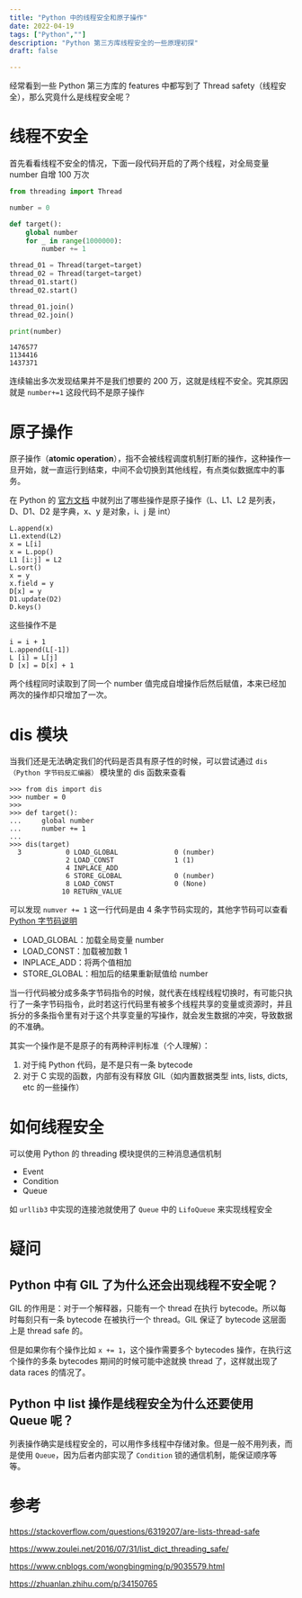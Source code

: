 ```yaml
---
title: "Python 中的线程安全和原子操作"
date: 2022-04-19
tags: ["Python",""]
description: "Python 第三方库线程安全的一些原理初探"
draft: false

---
```


经常看到一些 Python 第三方库的 features 中都写到了 Thread safety（线程安全），那么究竟什么是线程安全呢？

# 线程不安全

首先看看线程不安全的情况，下面一段代码开启的了两个线程，对全局变量 number 自增 100 万次

```python
from threading import Thread

number = 0

def target():
    global number
    for _ in range(1000000):
        number += 1

thread_01 = Thread(target=target)
thread_02 = Thread(target=target)
thread_01.start()
thread_02.start()

thread_01.join()
thread_02.join()

print(number)
```

```
1476577
1134416
1437371
```

连续输出多次发现结果并不是我们想要的 200 万，这就是线程不安全。究其原因就是 `number+=1` 这段代码不是原子操作

# 原子操作

原子操作（**atomic operation**），指不会被线程调度机制打断的操作，这种操作一旦开始，就一直运行到结束，中间不会切换到其他线程，有点类似数据库中的事务。

在 Python 的 [官方文档](https://docs.python.org/3/faq/library.html#what-kinds-of-global-value-mutation-are-thread-safe) 中就列出了哪些操作是原子操作（L、L1、L2 是列表，D、D1、D2 是字典，x、y 是对象，i、j 是 int）

```
L.append(x)
L1.extend(L2)
x = L[i]
x = L.pop()
L1 [i:j] = L2
L.sort()
x = y
x.field = y
D[x] = y
D1.update(D2)
D.keys()
```

这些操作不是

```
i = i + 1
L.append(L[-1])
L [i] = L[j]
D [x] = D[x] + 1
```

两个线程同时读取到了同一个 number 值完成自增操作后然后赋值，本来已经加两次的操作却只增加了一次。

# dis 模块

当我们还是无法确定我们的代码是否具有原子性的时候，可以尝试通过 `dis（Python 字节码反汇编器）` 模块里的 dis 函数来查看

```
>>> from dis import dis
>>> number = 0
>>>
>>> def target():
...     global number
...     number += 1
...
>>> dis(target)
  3           0 LOAD_GLOBAL              0 (number)
              2 LOAD_CONST               1 (1)
              4 INPLACE_ADD
              6 STORE_GLOBAL             0 (number)
              8 LOAD_CONST               0 (None)
             10 RETURN_VALUE
```

可以发现 `numver += 1` 这一行代码是由 4 条字节码实现的，其他字节码可以查看 [Python 字节码说明](https://docs.python.org/zh-cn/3/library/dis.html#python-bytecode-instructions)

- LOAD_GLOBAL：加载全局变量 number
- LOAD_CONST：加载被加数 1
- INPLACE_ADD：将两个值相加
- STORE_GLOBAL：相加后的结果重新赋值给 number

当一行代码被分成多条字节码指令的时候，就代表在线程线程切换时，有可能只执行了一条字节码指令，此时若这行代码里有被多个线程共享的变量或资源时，并且拆分的多条指令里有对于这个共享变量的写操作，就会发生数据的冲突，导致数据的不准确。

其实一个操作是不是原子的有两种评判标准（个人理解）：

1. 对于纯 Python 代码，是不是只有一条 bytecode
1. 对于 C 实现的函数，内部有没有释放 GIL（如内置数据类型 ints, lists, dicts, etc 的一些操作）

# 如何线程安全

可以使用 Python 的 threading 模块提供的三种消息通信机制

- Event
- Condition
- Queue

如 `urllib3` 中实现的连接池就使用了 `Queue` 中的 `LifoQueue` 来实现线程安全

# 疑问

## Python 中有 GIL 了为什么还会出现线程不安全呢？

GIL 的作用是：对于一个解释器，只能有一个 thread 在执行 bytecode。所以每时每刻只有一条 bytecode 在被执行一个 thread。GIL 保证了 bytecode 这层面上是 thread safe 的。

但是如果你有个操作比如 `x += 1`，这个操作需要多个 bytecodes 操作，在执行这个操作的多条 bytecodes 期间的时候可能中途就换 thread 了，这样就出现了 data races 的情况了。

## Python 中 list 操作是线程安全为什么还要使用 Queue 呢？

列表操作确实是线程安全的，可以用作多线程中存储对象。但是一般不用列表，而是使用 `Queue`，因为后者内部实现了 `Condition` 锁的通信机制，能保证顺序等等。

# 参考

https://stackoverflow.com/questions/6319207/are-lists-thread-safe

https://www.zoulei.net/2016/07/31/list_dict_threading_safe/

https://www.cnblogs.com/wongbingming/p/9035579.html

https://zhuanlan.zhihu.com/p/34150765
